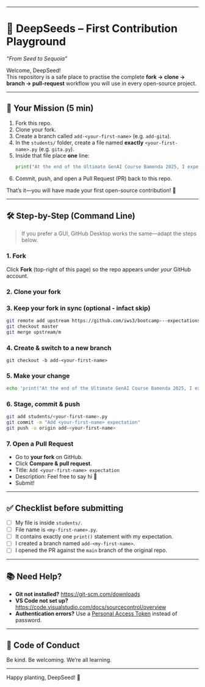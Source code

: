 
---

# 🌱 DeepSeeds – First Contribution Playground  
*“From Seed to Sequoia”*

Welcome, DeepSeed!  
This repository is a safe place to practise the complete **fork → clone → branch → pull-request** workflow you will use in every open-source project.

---

## 🎯 Your Mission (5 min)

1. Fork this repo.  
2. Clone your fork.  
3. Create a branch called `add-<your-first-name>` (e.g. `add-gita`).  
4. In the `students/` folder, create a file named **exactly** `<your-first-name>.py` (e.g. `gita.py`).  
5. Inside that file place **one** line:  
   ```python
   print("At the end of the Ultimate GenAI Course Bamenda 2025, I expect to <write your expectation here!>")
   ```  
6. Commit, push, and open a Pull Request (PR) back to this repo.

That’s it—you will have made your first open-source contribution! 🎉

---

## 🛠️ Step-by-Step (Command Line)

> If you prefer a GUI, GitHub Desktop works the same—adapt the steps below.

### 1. Fork  
Click **Fork** (top-right of this page) so the repo appears under *your* GitHub account. 

### 2. Clone your fork


### 3. Keep your fork in sync (optional - infact skip)
```bash
git remote add upstream https://github.com/iws3/bootcamp---expectations.git
git checkout master
git merge upstream/m
```

### 4. Create & switch to a new branch
```bas
git checkout -b add-<your-first-name>
```

### 5. Make your change
```bash
echo 'print("At the end of the Ultimate GenAI Course Bamenda 2025, I expect to <your expectation>")' > students/<your-first-name>.py
```

### 6. Stage, commit & push
```bash
git add students/<your-first-name>.py
git commit -m "Add <your-first-name> expectation"
git push -u origin add-<your-first-name>
```

### 7. Open a Pull Request  
- Go to **your fork** on GitHub.  
- Click **Compare & pull request**.  
- Title: `Add <your-first-name> expectation`  
- Description: Feel free to say hi 👋  
- Submit!

---

## ✅ Checklist before submitting

- [ ] My file is inside `students/`.  
- [ ] File name is `<my-first-name>.py`.  
- [ ] It contains exactly one `print()` statement with my expectation.  
- [ ] I created a branch named `add-<my-first-name>`.  
- [ ] I opened the PR against the `main` branch of the original repo.

---

## 📚 Need Help?

- **Git not installed?** https://git-scm.com/downloads  
- **VS Code not set up?** https://code.visualstudio.com/docs/sourcecontrol/overview  
- **Authentication errors?** Use a [Personal Access Token](https://docs.github.com/en/authentication/keeping-your-account-and-data-secure/creating-a-personal-access-token) instead of password. 

---

## 🤝 Code of Conduct

Be kind. Be welcoming. We’re all learning.

---

Happy planting, DeepSeed! 🌳